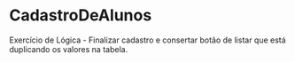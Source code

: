 # CadastroDeAlunos
Exercício de Lógica - Finalizar cadastro e consertar botão de listar que está duplicando os valores na tabela.
